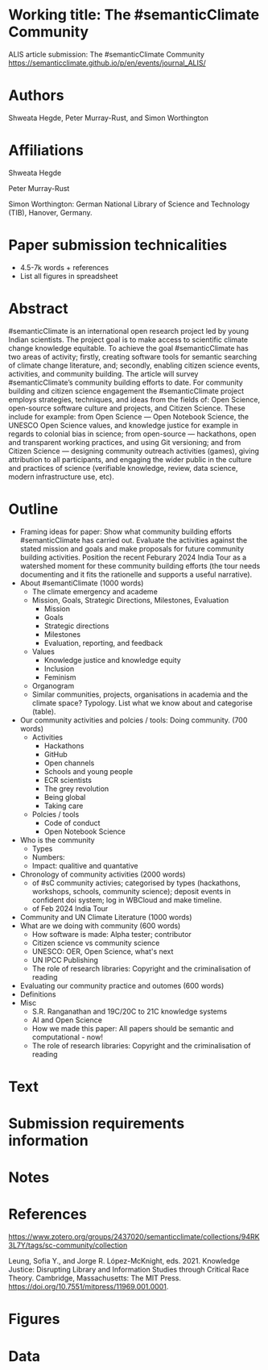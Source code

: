 # Working title: The #semanticClimate Community

ALIS article submission: The #semanticClimate Community https://semanticclimate.github.io/p/en/events/journal_ALIS/ 

# Authors

Shweata Hegde, Peter Murray-Rust, and Simon Worthington

# Affiliations

Shweata Hegde

Peter Murray-Rust

Simon Worthington: German National Library of Science and Technology (TIB), Hanover, Germany. 

# Paper submission technicalities

 - 4.5-7k words + references
 - List all figures in spreadsheet

# Abstract

#semanticClimate is an international open research project led by young Indian scientists. The project goal is to make access to scientific climate change knowledge equitable. To achieve the goal #semanticClimate has two areas of activity; firstly, creating software tools for semantic searching of climate change literature, and; secondly, enabling citizen science events, activities, and community building. The article will survey #semanticClimate’s community building efforts to date. For community building and citizen science engagement the #semanticClimate project employs strategies, techniques, and ideas from the fields of: Open Science, open-source software culture and projects, and Citizen Science. These include for example: from Open Science — Open Notebook Science, the UNESCO Open Science values, and knowledge justice for example in regards to colonial bias in science; from open-source — hackathons, open and transparent working practices, and using Git versioning; and from Citizen Science — designing community outreach activities (games), giving attribution to all participants, and engaging the wider public in the culture and practices of science (verifiable knowledge, review, data science, modern infrastructure use, etc).

# Outline

- Framing ideas for paper: Show what community building efforts #semanticClimate has carried out. Evaluate the activities against the stated mission and goals and make proposals for future community building activities. Position the recent Feburary 2024 India Tour as a watershed moment for these community building efforts (the tour needs documenting and it fits the rationelle and supports a useful narrative). 
- About #semantiClimate (1000 words)
  - The climate emergency and academe
  - Mission, Goals, Strategic Directions, Milestones, Evaluation
    - Mission
    - Goals
    - Strategic directions
    - Milestones
    - Evaluation, reporting, and feedback
  - Values
    - Knowledge justice and knowledge equity
    - Inclusion
    - Feminism
  - Organogram
  - Similar communities, projects, organisations in academia and the climate space? Typology. List what we know about and categorise (table).
- Our community activities and polcies / tools: Doing community. (700 words)
  - Activities
    -  Hackathons
    -  GitHub
    -  Open channels
    -  Schools and young people
    -  ECR scientists
    -  The grey revolution
    -  Being global
    -  Taking care
  -  Polcies / tools
     -  Code of conduct
     -  Open Notebook Science
- Who is the community
  - Types
  - Numbers:
  - Impact: qualitive and quantative
- Chronology of community activities (2000 words)
  - of #sC community activies; categorised by types (hackathons, workshops, schools, community science); deposit events in confident doi system; log in WBCloud and make timeline.
  - of Feb 2024 India Tour
- Community and UN Climate Literature  (1000 words)
- What are we doing with community (600 words)
  - How software is made: Alpha tester; contributor
  - Citizen science vs community science
  - UNESCO: OER, Open Science, what's next
  - UN IPCC Publishing 
  - The role of research libraries: Copyright and the criminalisation of reading
- Evaluating our community practice and outomes (600 words)
- Definitions
- Misc
  - S.R. Ranganathan and 19C/20C to 21C knowledge systems
  - AI and Open Science
  - How we made this paper: All papers should be semantic and computational - now!
  - The role of research libraries: Copyright and the criminalisation of reading

# Text

# Submission requirements information

# Notes

# References

https://www.zotero.org/groups/2437020/semanticclimate/collections/94RK3L7Y/tags/sc-community/collection

Leung, Sofia Y., and Jorge R. López-McKnight, eds. 2021. Knowledge Justice: Disrupting Library and Information Studies through Critical Race Theory. Cambridge, Massachusetts: The MIT Press. https://doi.org/10.7551/mitpress/11969.001.0001.

# Figures

# Data





